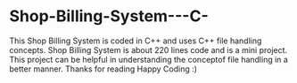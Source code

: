# Shop-Billing-System---C-
This Shop Billing System is coded in C++ and uses C++ file handling concepts.
Shop Billing System is about 220 lines code and is a mini project.
This project can be helpful in understanding the conceptof file handling in a better manner.
Thanks for reading
Happy Coding :)

